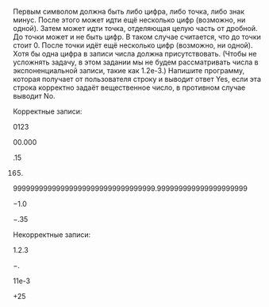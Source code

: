 Первым символом должна быть либо цифра, либо точка, либо знак минус. 
После этого может идти ещё несколько цифр (возможно, ни одной). 
Затем может идти точка, отделяющая целую часть от дробной. До точки может и не быть цифр. В таком случае считается, что до точки стоит 0. 
После точки идёт ещё несколько цифр (возможно, ни одной). Хотя бы одна цифра в записи числа должна присутствовать. (Чтобы не усложнять задачу, в этом задании мы не будем рассматривать числа в экспоненциальной записи, такие как 1.2e-3.)
Напишите программу, которая получает от пользователя строку и выводит ответ Yes, если эта строка корректно задаёт вещественное число, в противном случае выводит No.


Корректные записи:

0123

00.000

.15

165.

999999999999999999999999999999999.999999999999999999999

−1.0

−.35

Некорректные записи:

1.2.3 

−. 

11e-3 

+25 
